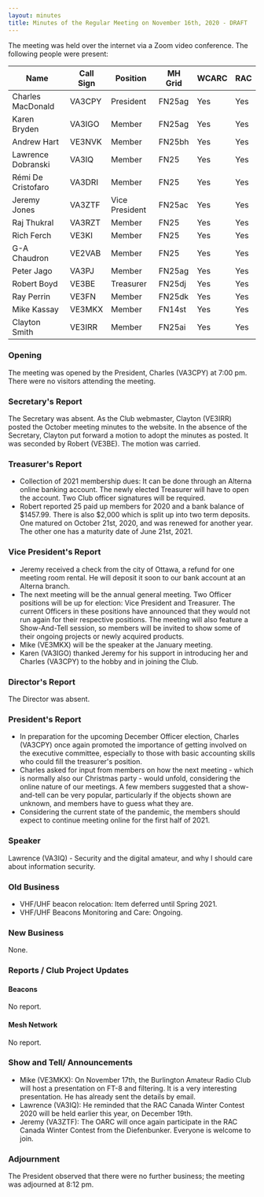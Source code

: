 ```yaml
---
layout: minutes
title: Minutes of the Regular Meeting on November 16th, 2020 - DRAFT
---
```

The meeting was held over the internet via a Zoom video conference.
The following people were present:

| Name                   | Call Sign  | Position         | MH Grid | WCARC | RAC |
|------------------------|------------|------------------|---------|-------|-----|
| Charles MacDonald      | VA3CPY     | President        | FN25ag  | Yes   | Yes |
| Karen Bryden           | VA3IGO     | Member           | FN25ag  | Yes   | Yes |
| Andrew Hart            | VE3NVK     | Member           | FN25bh  | Yes   | Yes |
| Lawrence Dobranski     | VA3IQ      | Member           | FN25    | Yes   | Yes |
| Rémi De Cristofaro     | VA3DRI     | Member           | FN25    | Yes   | Yes |    
| Jeremy Jones           | VA3ZTF     | Vice President   | FN25ac  | Yes   | Yes |
| Raj Thukral            | VA3RZT     | Member           | FN25    | Yes   | Yes |
| Rich Ferch             | VE3KI      | Member           | FN25    | Yes   | Yes |
| G-A Chaudron           | VE2VAB     | Member           | FN25    | Yes   | Yes |
| Peter Jago             | VA3PJ      | Member           | FN25ag  | Yes   | Yes |
| Robert Boyd            | VE3BE      | Treasurer        | FN25dj  | Yes   | Yes |
| Ray Perrin             | VE3FN      | Member           | FN25dk  | Yes   | Yes |
| Mike Kassay            | VE3MKX     | Member           | FN14st  | Yes   | Yes |
| Clayton Smith          | VE3IRR     | Member           | FN25ai  | Yes   | Yes |


### Opening
The meeting was opened by the President, Charles (VA3CPY) at 7:00 pm.
There were no visitors attending the meeting.

### Secretary's Report
The Secretary was absent. As the Club webmaster, Clayton (VE3IRR) posted the October meeting minutes to the website. In the absence of the Secretary, Clayton put forward a motion to adopt the minutes as posted. It was seconded by Robert (VE3BE). The motion was carried.

### Treasurer's Report
-  Collection of 2021 membership dues: It can be done through an Alterna online banking account. The newly elected Treasurer will have to open the account. Two Club officer signatures will be required. 
- Robert reported 25 paid up members for 2020 and a bank balance of $1457.99. There is also $2,000 which is split up into two term deposits. One matured on October 21st, 2020, and was renewed for another year. The other one has a maturity date of June 21st, 2021.

### Vice President's Report
- Jeremy received a check from the city of Ottawa, a refund for one meeting room rental. He will deposit it soon to our bank account at an Alterna branch.
- The next meeting will be the annual general meeting. Two Officer positions will be up for election: Vice President and Treasurer. The current Officers in these positions have announced that they would not run again for their respective positions. The meeting will also feature a Show-And-Tell session, so members will be invited to show some of their ongoing projects or newly acquired products.
- Mike (VE3MKX) will be the speaker at the January meeting. 
- Karen (VA3IGO) thanked Jeremy for his support in introducing her and Charles (VA3CPY) to the hobby and in joining the Club.

### Director's Report
The Director was absent.

### President's Report
- In preparation for the upcoming December Officer election, Charles (VA3CPY) once again promoted the importance of getting involved on the executive committee, especially to those with basic accounting skills who could fill the treasurer's position.
- Charles asked for input from members on how the next meeting - which is normally also our Christmas party - would unfold, considering the online nature of our meetings. A few members suggested that a show-and-tell can be very popular, particularly if the objects shown are unknown, and members have to guess what they are.
- Considering the current state of the pandemic, the members should expect to continue meeting online for the first half of 2021. 

### Speaker
Lawrence (VA3IQ) - Security and the digital amateur, and why I should care about information security.

### Old Business
- VHF/UHF beacon relocation: Item deferred until Spring 2021.
- VHF/UHF Beacons Monitoring and Care: Ongoing.

### New Business
None.

### Reports / Club Project Updates

#### Beacons
No report.

#### Mesh Network
No report.

### Show and Tell/ Announcements
- Mike (VE3MKX): On November 17th, the Burlington Amateur Radio Club will host a presentation on FT-8 and filtering. It is a very interesting presentation. He has already sent the details by email.
- Lawrence (VA3IQ): He reminded that the RAC Canada Winter Contest 2020 will be held earlier this year, on December 19th. 
- Jeremy (VA3ZTF): The OARC will once again participate in the RAC Canada Winter Contest from the Diefenbunker. Everyone is welcome to join.

### Adjournment
The President observed that there were no further business; the meeting was adjourned  at  8:12 pm.
